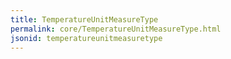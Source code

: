 ```yaml
---
title: TemperatureUnitMeasureType
permalink: core/TemperatureUnitMeasureType.html
jsonid: temperatureunitmeasuretype
---
```


